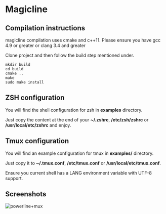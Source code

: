 # Magicline

## Compilation instructions

magicline compilation uses cmake and c++11. Please ensure you have gcc 4.9 or greater or clang 3.4 and greater

Clone project and then follow the build step mentioned under.

```shell
mkdir build
cd build
cmake ..
make
sudo make install
```

## ZSH configuration

You will find the shell configuration for zsh in __examples__ directory.

Just copy the content at the end of your __~/.zshrc__, __/etc/zsh/zshrc__ or __/usr/local/etc/zshrc__ and enjoy.

## Tmux configuration

You will find an example configuration for tmux in __examples/__ directory.

Just copy it to __~/.tmux.conf__, __/etc/tmux.conf__ or __/usr/local/etc/tmux.conf__.

Ensure you current shell has a LANG environment variable with UTF-8 support.

## Screenshots

![powerline+mux](https://lut.im/DmzvDlaOxd/cQenonLp95Yfnn55.png "Powerline + tmux")
